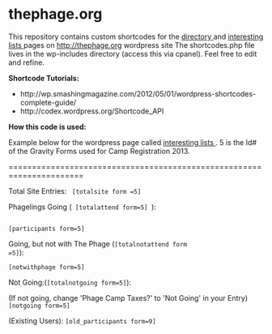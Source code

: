 thephage.org
============

This repository contains custom shortcodes for the <a href="http://thephage.org/camp-directory-2/"> directory </a>
and <a href="http://thephage.org/some-interesting-lists/"> interesting lists </a> pages on http://thephage.org wordpress site
The shortcodes.php file lives in the wp-includes directory (access this via cpanel).  Feel free to edit and refine.

<b>Shortcode Tutorials: </b>
<ul>
<li>http://wp.smashingmagazine.com/2012/05/01/wordpress-shortcodes-complete-guide/
<li>http://codex.wordpress.org/Shortcode_API
</ul>


<b>How this code is used: </b>

Example below for the wordpress page called <a href="http://thephage.org/some-interesting-lists/"> interesting lists </a>.
5 is the Id# of the Gravity Forms used for Camp Registration 2013.


======================================================================

Total Site Entries: <code> [totalsite form =5] </code>

Phagelings Going (<code> [totalattend form=5] </code>):

<code>
[participants form=5]
</code>

Going, but not with The Phage (<code>[totalnotattend form =5]</code>):

<code>[notwithphage form=5]</code>

Not Going:(<code>[totalnotgoing form=5]</code>):

(If not going, change 'Phage Camp Taxes?' to 'Not Going' in your Entry)
<code>[notgoing form=5]</code>

(Existing Users):
<code>[old_participants form=9]</code>
